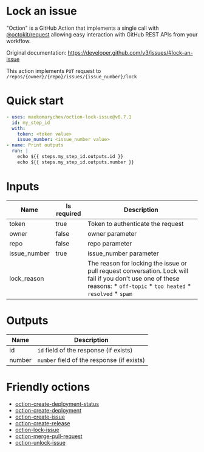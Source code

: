 # Lock an issue

"Oction" is a GitHub Action that implements a single call with 
[@octokit/request](https://www.npmjs.com/package/@octokit/request)
allowing easy interaction with GitHub REST APIs from your workflow.

Original documentation: https://developer.github.com/v3/issues/#lock-an-issue

This action implements `PUT` request to `/repos/{owner}/{repo}/issues/{issue_number}/lock`


# Quick start

```yaml
- uses: maxkomarychev/oction-lock-issue@v0.7.1
  id: my_step_id
  with:
    token: <token value>
    issue_number: <issue_number value>
- name: Print outputs
  run: |
    echo ${{ steps.my_step_id.outputs.id }}
    echo ${{ steps.my_step_id.outputs.number }}
```


# Inputs

| Name | Is required | Description |
|---|---|---|
|token|true|Token to authenticate the request
|owner|false|owner parameter
|repo|false|repo parameter
|issue_number|true|issue_number parameter
|lock_reason||The reason for locking the issue or pull request conversation. Lock will fail if you don't use one of these reasons:   \* `off-topic`   \* `too heated`   \* `resolved`   \* `spam`

# Outputs

| Name | Description |
|---|---|
|id|`id` field of the response (if exists)|
|number|`number` field of the response (if exists)|

# Friendly octions

* [oction-create-deployment-status](https://github.com/maxkomarychev/oction-create-deployment-status)
* [oction-create-deployment](https://github.com/maxkomarychev/oction-create-deployment)
* [oction-create-issue](https://github.com/maxkomarychev/oction-create-issue)
* [oction-create-release](https://github.com/maxkomarychev/oction-create-release)
* [oction-lock-issue](https://github.com/maxkomarychev/oction-lock-issue)
* [oction-merge-pull-request](https://github.com/maxkomarychev/oction-merge-pull-request)
* [oction-unlock-issue](https://github.com/maxkomarychev/oction-unlock-issue)
